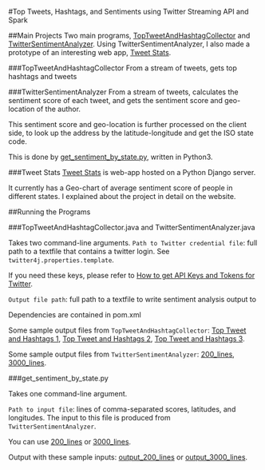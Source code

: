 #Top Tweets, Hashtags, and Sentiments using Twitter Streaming API and Spark

##Main Projects
Two main programs, [TopTweetAndHashtagCollector](https://github.com/hyunwoona/yewno-data-assignment/blob/master/src/main/java/TopTweetAndHashtagCollector.java) and 
[TwitterSentimentAnalyzer](https://github.com/hyunwoona/yewno-data-assignment/blob/master/src/main/java/TwitterSentimentAnalyzer.java).
Using TwitterSentimentAnalyzer, I also made a prototype of an interesting web app, [Tweet Stats](http://django-ericna.rhcloud.com/).

###TopTweetAndHashtagCollector
From a stream of tweets, gets top hashtags and tweets

###TwitterSentimentAnalyzer
From a stream of tweets, calculates the sentiment score of each tweet, and gets the sentiment score and geo-location of the author.

This sentiment score and geo-location is further processed on the client side, to look up the address by the latitude-longitude and get the ISO state code.

This is done by [get_sentiment_by_state.py](https://github.com/hyunwoona/yewno-data-assignment/blob/master/src/main/resources/sentiment/get_sentiment_by_state.py), written in Python3.

###Tweet Stats
[Tweet Stats](http://django-ericna.rhcloud.com/) is web-app hosted on a Python Django server.

It currently has a Geo-chart of average sentiment score of people in different states. I explained about the project in detail on the website.

##Running the Programs

###TopTweetAndHashtagCollector.java and TwitterSentimentAnalyzer.java

Takes two command-line arguments.
`Path to Twitter credential file`: full path to a textfile that contains a twitter login. See `twitter4j.properties.template`.

If you need these keys, please refer to [How to get API Keys and Tokens for Twitter](https://www.slickremix.com/docs/how-to-get-api-keys-and-tokens-for-twitter/).

`Output file path`: full path to a textfile to write sentiment analysis output to

Dependencies are contained in pom.xml

Some sample output files from `TopTweetAndHashtagCollector`: [Top Tweet and Hashtags 1](https://github.com/hyunwoona/yewno-data-assignment/blob/master/src/main/resources/top_hashtags_and_tweets_20160320_234002.txt), [Top Tweet and Hashtags 2](https://github.com/hyunwoona/yewno-data-assignment/blob/master/src/main/resources/top_hashtags_and_tweets_20160321_185101.txt), [Top Tweet and Hashtags 3](https://github.com/hyunwoona/yewno-data-assignment/blob/master/src/main/resources/top_hashtags_and_tweets_20160322_122900.txt).

Some sample output files from `TwitterSentimentAnalyzer`: [200_lines](https://github.com/hyunwoona/yewno-data-assignment/blob/master/src/main/resources/sentiment/sample_sentiment_output_200_lines.csv), [3000_lines](https://github.com/hyunwoona/yewno-data-assignment/blob/master/src/main/resources/sentiment/sample_sentiment_3000_lines.csv).

###get_sentiment_by_state.py

Takes one command-line argument.

`Path to input file`: lines of comma-separated scores, latitudes, and longitudes. The input to this file is produced from `TwitterSentimentAnalyzer`.

You can use [200_lines](https://github.com/hyunwoona/yewno-data-assignment/blob/master/src/main/resources/sentiment/sample_sentiment_200_lines.csv) or [3000_lines](https://github.com/hyunwoona/yewno-data-assignment/blob/master/src/main/resources/sentiment/sample_sentiment_3000_lines.csv).

Output with these sample inputs: [output_200_lines](https://github.com/hyunwoona/yewno-data-assignment/blob/master/src/main/resources/sentiment/sample_sentiment_output_200_lines.json) or [output_3000_lines](https://github.com/hyunwoona/yewno-data-assignment/blob/master/src/main/resources/sentiment/sample_sentiment_output_3000_lines.json).
